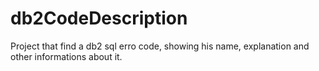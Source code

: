 # db2CodeDescription
Project that find a db2 sql erro code, showing his name, explanation and other informations about it.
